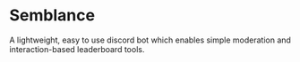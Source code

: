 # Semblance

A lightweight, easy to use discord bot which enables simple moderation and interaction-based leaderboard tools.
